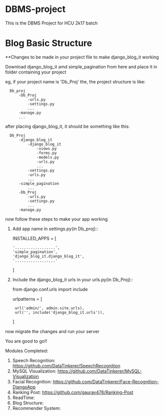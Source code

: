 # DBMS-project
This is the DBMS Project for HCU 2k17 batch


# Blog Basic Structure

**Changes to be made in your project file to make django_blog_it working

Download django_blog_it amd simple_pagination from here and place it in folder containing your project

eg, if your project name is 'Db_Proj' the, the project structure is like:

      Db_proj
          -Db_Proj
              -urls.py
              -settings.py
              ...
          -manage.py
          ...
          
after placing django_blog_it, it should be something like this:
      
      Db_Proj
          -django_blog_it
              -django_blog_it
                  -views.py
                  -forms.py
                  -models.py
                  -urls.py
                  ...
              -settings.py
              -urls.py
              ...
          -simple_pagination
              ...
          -Db_Proj
              -urls.py
              -settings.py
              ...
          -manage.py
now follow these steps to make your app working

1. Add app name in settings.py(in Db_proj)::

    INSTALLED_APPS = [
    
       '..................',
       'simple_pagination',
       'django_blog_it.django_blog_it',
       '..................'
    ]

2. Include the django_blog_it urls in your urls.py(in Db_Proj)::

    from django.conf.urls import include

    urlpatterns = [
    
        url('admin/', admin.site.urls),
        url('', include('django_blog_it.urls')),
    ]

now migrate the changes and run your server

You are good to go!!



Modules Completed:
1. Speech Recognition: https://github.com/DataTinkerer/SpeechRecognition
2. MySQL Visualization: https://github.com/DataTinkerer/MySQL-Visualization
3. Facial Recognition: https://github.com/DataTinkerer/Face-Recognition-DjangoApp
4. Ranking Post: https://github.com/gaurav476/Ranking-Post
5. ReadTime: 
6. Blog Structure:
7. Recommender System:


 
